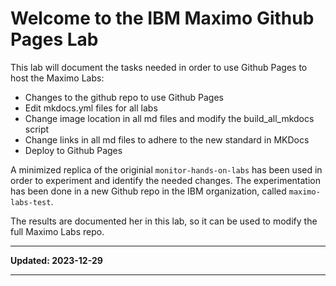 # Welcome to the IBM Maximo Github Pages Lab
This lab will document the tasks needed in order to use Github Pages to host the Maximo Labs:

* Changes to the github repo to use Github Pages
* Edit mkdocs.yml files for all labs
* Change image location in all md files and modify the build_all_mkdocs script
* Change links in all md files to adhere to the new standard in MKDocs
* Deploy to Github Pages


A minimized replica of the originial `monitor-hands-on-labs` has been used in order to experiment and identify the needed changes. The experimentation has been done in a new Github repo in the IBM organization, 
called `maximo-labs-test`. 

The results are documented her in this lab, so it can be used to modify the full Maximo Labs repo.

---

**Updated: 2023-12-29**

---
